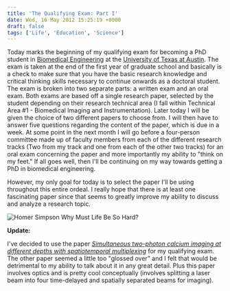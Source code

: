 ```yaml
---
title: 'The Qualifying Exam: Part I'
date: Wed, 16 May 2012 15:25:19 +0000
draft: false
tags: ['Life', 'Education', 'Science']
---
```


Today marks the beginning of my qualifying exam for becoming a PhD student in [Biomedical Engineering](https://www.bme.utexas.edu/) at the [University of Texas at Austin](https://www.utexas.edu/). The exam is taken at the end of the first year of graduate school and basically is a check to make sure that you have the basic research knowledge and critical thinking skills necessary to continue onwards as a doctoral student. The exam is broken into two separate parts: a written exam and an oral exam. Both exams are based off a single research paper, selected by the student depending on their research technical area (I fall within Technical Area #1 - Biomedical Imaging and Instrumentation). Later today I will be given the choice of two different papers to choose from. I will then have to answer five questions regarding the content of the paper, which is due in a week. At some point in the next month I will go before a four-person committee made up of faculty members from each of the different research tracks (Two from my track and one from each of the other two tracks) for an oral exam concerning the paper and more importantly my ability to "think on my feet." If all goes well, then I'll be continuing on my way towards getting a PhD in biomedical engineering.

However, my only goal for today is to select the paper I'll be using throughout this entire ordeal. I really hope that there is at least one fascinating paper since that seems to greatly improve my ability to discuss and analyze a research topic.

![Homer Simpson Why Must Life Be So Hard?](https://i.imgur.com/y9esE.gif) 

**Update:**

 I've decided to use the paper [_Simultaneous two-photon calcium imaging at different depths with spatiotemporal multiplexing_](https://doi.org/10.1038/nmeth.1552) for my qualifying exam. The other paper seemed a little too "glossed over" and I felt that would be detrimental to my ability to talk about it in any great detail. Plus this paper involves optics and is pretty cool conceptually (involves splitting a laser beam into four time-delayed and spatially separated beams for imaging).